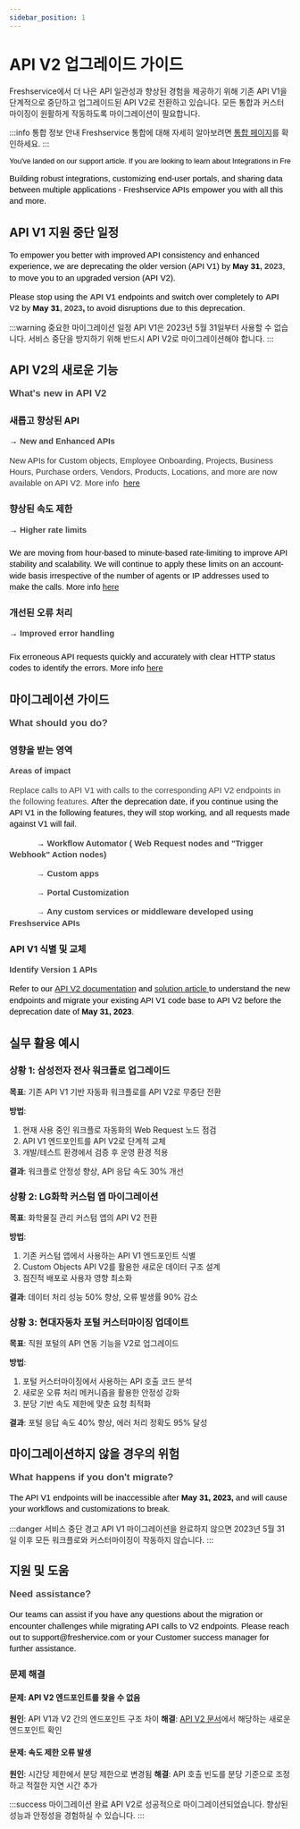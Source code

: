 ```yaml
---
sidebar_position: 1
---
```


# API V2 업그레이드 가이드

Freshservice에서 더 나은 API 일관성과 향상된 경험을 제공하기 위해 기존 API V1을 단계적으로 중단하고 업그레이드된 API V2로 전환하고 있습니다. 모든 통합과 커스터마이징이 원활하게 작동하도록 마이그레이션이 필요합니다.

:::info 통합 정보 안내
Freshservice 통합에 대해 자세히 알아보려면 [통합 페이지](https://www.freshworks.com/freshservice/integration/)를 확인하세요.
:::

<pre class="fd-callout fd-callout--info"><span dir="ltr" style="color: rgb(0, 0, 0); font-family: Arial; font-size: 13px; font-weight: normal; text-align: left; text-indent: 0px; text-decoration-skip-ink: none;">You've landed on our support article. If you are looking to learn about Integrations in Freshservice, check out our&nbsp;</span><a class="waffle-rich-text-link" href="https://www.freshworks.com/freshservice/integration/" style="color: rgb(17, 85, 204); font-family: Arial; font-size: 13px; font-weight: normal; text-align: left; text-indent: 0px; text-decoration-skip-ink: none;">Integrations page.</a></pre>

<p data-identifyelement="542" dir="ltr" style="line-height: 1.38; margin-bottom: 0pt;"><span data-identifyelement="543" style="font-size: 11pt; font-family: Arial; color: rgb(0, 0, 0); font-weight: 400;">Building robust integrations, customizing end-user portals, and sharing data between multiple applications - Freshservice APIs empower you with all this and more.</span></p>

## API V1 지원 중단 일정

<p data-identifyelement="546" dir="ltr" style="line-height: 1.38; margin-bottom: 0pt;"><span data-identifyelement="547" dir="ltr" style="font-size: 11pt; font-family: Arial; color: rgb(0, 0, 0); font-weight: 400;">To empower you better with improved API consistency and enhanced experience, we are deprecating the older version (API V1) by<strong data-identifyelement="535" dir="ltr">&nbsp;May 31</strong></span><span data-identifyelement="548" dir="ltr" style="font-size: 11pt; font-family: Arial; color: rgb(67, 67, 67); font-weight: 700;"><strong data-identifyelement="536">, 2023</strong></span><span data-identifyelement="549" style="font-size: 11pt; font-family: Arial; color: rgb(0, 0, 0); font-weight: 400;">, to move you to an upgraded version (API V2).</span></p>

<p data-identifyelement="552" dir="ltr" style="line-height: 1.38; margin-bottom: 0pt;"><span data-identifyelement="553" style="font-size: 11pt; font-family: Arial; color: rgb(0, 0, 0); font-weight: 400;">Please stop using the</span><span data-identifyelement="554" style="font-size: 11pt; font-family: Arial; color: rgb(67, 67, 67); font-weight: 400;">&nbsp;</span><span data-identifyelement="555" style="font-size: 11pt; font-family: Arial; color: rgb(67, 67, 67); font-weight: 700;">API V1&nbsp;</span><span data-identifyelement="556" style="font-size: 11pt; font-family: Arial; color: rgb(0, 0, 0); font-weight: 400;">endpoints and switch over completely to&nbsp;</span><span data-identifyelement="557" style="font-size: 11pt; font-family: Arial; color: rgb(67, 67, 67); font-weight: 700;">API V2</span><span data-identifyelement="558" style="font-size: 11pt; font-family: Arial; color: rgb(0, 0, 0); font-weight: 700;">&nbsp;</span><span data-identifyelement="559" style="font-size: 11pt; font-family: Arial; color: rgb(0, 0, 0); font-weight: 400;">by</span><span data-identifyelement="560" dir="ltr" style="font-size: 11pt; font-family: Arial; color: rgb(0, 0, 0); font-weight: 700;">&nbsp;May 31</span><span data-identifyelement="561" dir="ltr" style="font-size: 11pt; font-family: Arial; color: rgb(67, 67, 67); font-weight: 700;">, 2023</span><span data-identifyelement="562" style="font-size: 11pt; font-family: Arial; color: rgb(0, 0, 0); font-weight: 700;">,</span><span data-identifyelement="563" style="font-size: 11pt; font-family: Arial; color: rgb(0, 0, 0); font-weight: 400;">&nbsp;to avoid disruptions due to this deprecation.</span></p>

:::warning 중요한 마이그레이션 일정
API V1은 2023년 5월 31일부터 사용할 수 없습니다. 서비스 중단을 방지하기 위해 반드시 API V2로 마이그레이션해야 합니다.
:::

## API V2의 새로운 기능

<p data-identifyelement="566" dir="ltr" style="line-height: 1.38; margin-bottom: 0pt;"><span data-identifyelement="567" style="font-size: 13pt; font-family: Arial; color: rgb(67, 67, 67); font-weight: 700;">What's new in API V2</span></p>

### 새롭고 향상된 API
<p data-identifyelement="570" dir="ltr" style="line-height: 1.38; margin-bottom: 0pt;"><span data-identifyelement="571" style="font-size: 11pt; font-family: Arial; color: rgb(0, 0, 0); font-weight: 400;">→&nbsp;</span><span data-identifyelement="572" style="font-size: 11pt; font-family: Arial; color: rgb(67, 67, 67); font-weight: 700;">New and Enhanced APIs</span></p>

<p data-identifyelement="573" dir="ltr" style="line-height: 1.38; margin-bottom: 16pt;"><span data-identifyelement="575" style="font-size: 11pt; font-family: Arial; color: rgb(51, 51, 51); font-weight: 400;">New APIs for Custom objects, Employee Onboarding, Projects, Business Hours, Purchase orders, Vendors, Products, Locations, and more are now available on API V2. More info&nbsp;</span> <a data-identifyelement="576" href="https://api.freshservice.com/#whats_new"></a><a href="https://api.freshservice.com/#whats_new">here</a></p>

### 향상된 속도 제한
<p data-identifyelement="578" dir="ltr" style="line-height: 1.38; margin-bottom: 16pt;"><span data-identifyelement="579" style="font-size: 11pt; font-family: Arial; color: rgb(0, 0, 0); font-weight: 400;">→&nbsp;</span><span data-identifyelement="580" style="font-size: 11pt; font-family: Arial; color: rgb(67, 67, 67); font-weight: 700;">Higher rate limits</span></p>

<p data-identifyelement="582" dir="ltr" style="line-height: 1.38; margin-bottom: 16pt;"><span data-identifyelement="583" dir="ltr" style="font-size: 11pt; font-family: Arial; color: rgb(0, 0, 0); font-weight: 400;">We are moving from hour-based to minute-based rate-limiting to improve API stability and scalability. We will continue to apply these limits on an account-wide basis irrespective of the number of agents or IP addresses used to make the calls. More info&nbsp;</span><span data-identifyelement="585" style="font-size: 11pt; font-family: Arial; color: rgb(17, 85, 204); font-weight: 400; text-decoration-skip-ink: none;"><a href="https://api.freshservice.com/#rate_limit">here</a></span></p>

### 개선된 오류 처리
<p data-identifyelement="586" dir="ltr" style="line-height: 1.38; margin-bottom: 16pt;"><span data-identifyelement="587" style="font-size: 11pt; font-family: Arial; color: rgb(0, 0, 0); font-weight: 400;">→</span><span data-identifyelement="588" style="font-size: 11pt; font-family: Arial; color: rgb(0, 0, 0); font-weight: 700;">&nbsp;</span><span data-identifyelement="589" style="font-size: 11pt; font-family: Arial; color: rgb(67, 67, 67); font-weight: 700;">Improved error handling</span></p>

<p data-identifyelement="586" dir="ltr" style="line-height: 1.38; margin-bottom: 16pt;"><span data-identifyelement="591" dir="ltr" style="font-size: 11pt; font-family: Arial; color: rgb(0, 0, 0); font-weight: 400;">Fix erroneous API requests quickly and accurately with clear HTTP status codes to identify the errors. More info&nbsp;</span><span data-identifyelement="592" style="font-size: 11pt; font-family: Arial; color: rgb(17, 85, 204); font-weight: 400; text-decoration-skip-ink: none;"><a href="https://api.freshservice.com/#error">here</a></span></p>

## 마이그레이션 가이드

<p data-identifyelement="593" dir="ltr" style="line-height: 1.38; margin-bottom: 0pt;"><span data-identifyelement="594" style="font-size: 13pt; font-family: Arial; color: rgb(67, 67, 67); font-weight: 700;">What should you do?</span></p>

### 영향을 받는 영역
<p data-identifyelement="597" dir="ltr" style="line-height: 1.38; margin-bottom: 0pt;"><span data-identifyelement="598" style="font-size: 11pt; font-family: Arial; color: rgb(67, 67, 67); font-weight: 700;">Areas of impact</span></p>

<p data-identifyelement="599" dir="ltr" style="line-height: 1.38; margin-bottom: 0pt;"><span data-identifyelement="600" dir="ltr" style="font-size: 11pt; font-family: Arial; color: rgb(67, 67, 67); font-weight: 400;">Replace calls to API V1 with calls to the corresponding API V2 endpoints in the following features.&nbsp;</span><span data-identifyelement="601" style="font-size: 11pt; font-family: Arial; color: rgb(0, 0, 0); font-weight: 400;">After the deprecation date, if you continue using the API V1 in the following features, they will stop working, and all requests made against V1 will fail.&nbsp;</span></p>

<p data-identifyelement="604" dir="ltr" style="line-height: 1.38; margin-bottom: 0pt;"><span data-identifyelement="605" style="font-size: 11pt; font-family: Arial; color: rgb(0, 0, 0); font-weight: 400;">&nbsp; &nbsp; &nbsp; &nbsp; &nbsp; &nbsp;</span><span data-identifyelement="606" style="font-size: 11pt; font-family: Arial; color: rgb(0, 0, 0); font-weight: 700;">&nbsp;→</span><span data-identifyelement="607" style="font-size: 11pt; font-family: Arial; color: rgb(67, 67, 67); font-weight: 700;">&nbsp;Workflow Automator ( Web Request nodes and "Trigger Webhook" Action nodes)</span></p>
<p data-identifyelement="608" dir="ltr" style="line-height: 1.38; margin-bottom: 0pt;"><span data-identifyelement="609" style="font-size: 11pt; font-family: Arial; color: rgb(67, 67, 67); font-weight: 700;">&nbsp; &nbsp; &nbsp; &nbsp; &nbsp; &nbsp; → Custom apps</span></p>
<p data-identifyelement="610" dir="ltr" style="line-height: 1.38; margin-bottom: 0pt;"><span data-identifyelement="611" style="font-size: 11pt; font-family: Arial; color: rgb(67, 67, 67); font-weight: 700;">&nbsp; &nbsp; &nbsp; &nbsp; &nbsp; &nbsp; → Portal Customization&nbsp;</span></p>
<p data-identifyelement="612" dir="ltr" style="line-height: 1.38; margin-bottom: 0pt;"><span data-identifyelement="613" style="font-size: 11pt; font-family: Arial; color: rgb(67, 67, 67); font-weight: 700;">&nbsp; &nbsp; &nbsp; &nbsp; &nbsp; &nbsp; → Any custom services or middleware developed using Freshservice APIs</span></p>

### API V1 식별 및 교체
<p data-identifyelement="616" dir="ltr" style="line-height: 1.38; margin-bottom: 0pt;"><span data-identifyelement="617" style="font-size: 11pt; font-family: Arial; color: rgb(67, 67, 67); font-weight: 700;">Identify Version 1 APIs</span></p>

<p data-identifyelement="618" dir="ltr" style="line-height: 1.38; margin-bottom: 0pt;"><span data-identifyelement="619" style="font-size: 11pt; font-family: Arial; color: rgb(0, 0, 0); font-weight: 400;">Refer to our&nbsp;</span><span data-identifyelement="621" style="font-size: 11pt; font-family: Arial; color: rgb(17, 85, 204); font-weight: 400; text-decoration-skip-ink: none;"><a href="https://api.freshservice.com/">API V2&nbsp;documentation</a></span><span data-identifyelement="622" dir="ltr" style="font-size: 11pt; font-family: Arial; color: rgb(0, 0, 0); font-weight: 400;">&nbsp;and <a href="https://support.freshservice.com/en/support/solutions/articles/50000006003-deprecating-v1-apis-for-freshservice">solution article&nbsp;</a>to understand the new endpoints and migrate your existing API V1 code base to API V2 before the deprecation date of<strong dir="ltr">&nbsp;May 31</strong></span><span data-identifyelement="623" dir="ltr" style="font-size: 11pt; font-family: Arial; color: rgb(0, 0, 0); font-weight: 700;"><strong>, 2023</strong></span><span data-identifyelement="624" dir="ltr" style="font-size: 11pt; font-family: Arial; color: rgb(0, 0, 0); font-weight: 400;">.</span></p>

## 실무 활용 예시

### 상황 1: 삼성전자 전사 워크플로 업그레이드
**목표**: 기존 API V1 기반 자동화 워크플로를 API V2로 무중단 전환

**방법**:
1. 현재 사용 중인 워크플로 자동화의 Web Request 노드 점검
2. API V1 엔드포인트를 API V2로 단계적 교체
3. 개발/테스트 환경에서 검증 후 운영 환경 적용

**결과**: 워크플로 안정성 향상, API 응답 속도 30% 개선

### 상황 2: LG화학 커스텀 앱 마이그레이션
**목표**: 화학물질 관리 커스텀 앱의 API V2 전환

**방법**:
1. 기존 커스텀 앱에서 사용하는 API V1 엔드포인트 식별
2. Custom Objects API V2를 활용한 새로운 데이터 구조 설계
3. 점진적 배포로 사용자 영향 최소화

**결과**: 데이터 처리 성능 50% 향상, 오류 발생률 90% 감소

### 상황 3: 현대자동차 포털 커스터마이징 업데이트
**목표**: 직원 포털의 API 연동 기능을 V2로 업그레이드

**방법**:
1. 포털 커스터마이징에서 사용하는 API 호출 코드 분석
2. 새로운 오류 처리 메커니즘을 활용한 안정성 강화
3. 분당 기반 속도 제한에 맞춘 요청 최적화

**결과**: 포털 응답 속도 40% 향상, 에러 처리 정확도 95% 달성

## 마이그레이션하지 않을 경우의 위험

<p data-identifyelement="627" dir="ltr" style="line-height: 1.38; margin-bottom: 0pt;"><span data-identifyelement="628" style="font-size: 13pt; font-family: Arial; color: rgb(67, 67, 67); font-weight: 700;">What happens if you don't migrate?</span></p>

<p data-identifyelement="629" dir="ltr" style="line-height: 1.38; margin-bottom: 0pt;"><span data-identifyelement="630" dir="ltr" style="font-size: 11pt; font-family: Arial; color: rgb(0, 0, 0); font-weight: 400;">The API V1 endpoints will be inaccessible after <strong dir="ltr">May 31, 2023,</strong> and will cause your workflows and customizations to break.</span></p>

:::danger 서비스 중단 경고
API V1 마이그레이션을 완료하지 않으면 2023년 5월 31일 이후 모든 워크플로와 커스터마이징이 작동하지 않습니다.
:::

## 지원 및 도움

<p data-identifyelement="633" dir="ltr" style="line-height: 1.38; margin-bottom: 0pt;"><span data-identifyelement="634" style="font-size: 13pt; font-family: Arial; color: rgb(67, 67, 67); font-weight: 700;">Need assistance?</span></p>

<p data-identifyelement="635" dir="ltr" style="line-height: 1.38; margin-bottom: 0pt;"><span data-identifyelement="636" style="font-size: 11pt; font-family: Arial; color: rgb(0, 0, 0); font-weight: 400;">Our teams can assist if you have any questions about the migration or encounter challenges while migrating API calls to V2 endpoints. Please reach out to support@freshervice.com or your Customer success manager for further assistance.</span></p>

### 문제 해결

#### 문제: API V2 엔드포인트를 찾을 수 없음
**원인**: API V1과 V2 간의 엔드포인트 구조 차이
**해결**: [API V2 문서](https://api.freshservice.com/)에서 해당하는 새로운 엔드포인트 확인

#### 문제: 속도 제한 오류 발생
**원인**: 시간당 제한에서 분당 제한으로 변경됨
**해결**: API 호출 빈도를 분당 기준으로 조정하고 적절한 지연 시간 추가

:::success 마이그레이션 완료
API V2로 성공적으로 마이그레이션되었습니다. 향상된 성능과 안정성을 경험하실 수 있습니다.
:::